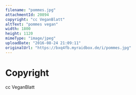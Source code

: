```yaml
---
filename: "pommes.jpg"
attachmentId: 20894
copyright: "cc VeganBlatt"
altText: "pommes vegan"
width: 1800
height: 1120
mimeType: "image/jpeg"
uploadDate: "2016-08-24 21:09:11"
originalUrl: "https://bxq4fb.myraidbox.de/i/pommes.jpg"
---
```


# Copyright

cc VeganBlatt
